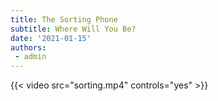 ```yaml
---
title: The Sorting Phone  
subtitle: Where Will You Be?
date: '2021-01-15'
authors:
 - admin 
---
```


{{< video src="sorting.mp4" controls="yes" >}}